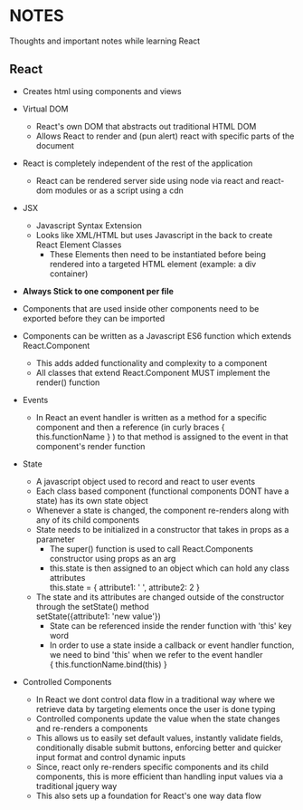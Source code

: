 # NOTES
Thoughts and important notes while learning React


## React

* Creates html using components and views
  
* Virtual DOM
    * React's own DOM that abstracts out traditional HTML DOM
    * Allows React to render and (pun alert) react with specific parts of the document
  
* React is completely independent of the rest of the application
    * React can be rendered server side using node via react and react-dom modules or as a script using a cdn
  
*  JSX

    * Javascript Syntax Extension
    * Looks like XML/HTML but uses Javascript in the back to create React Element Classes
        * These Elements then need to be instantiated before being rendered into a targeted HTML element (example: a div container)
  
* **Always Stick to one component per file**


* Components that are used inside other components need to be exported before they can be imported

* Components can be written as a Javascript ES6 function which extends React.Component 
    * This adds added functionality and complexity to a component
    * All classes that extend React.Component MUST implement the render() function

* Events
    * In React an event handler is written as a method for a specific component and then a reference (in curly braces { this.functionName } ) to that method is assigned to the event in that component's render function

* State
    * A javascript object used to record and react to user events
    * Each class based component (functional components DONT have a state) has its own state object
    * Whenever a state is changed, the component re-renders along with any of its child components
    * State needs to be initialized in a constructor that takes in props as a parameter
        * The super() function is used to call React.Components constructor using props as an arg
        * this.state is then assigned to an object which can hold any class attributes <br> this.state = { attribute1: ' ', attribute2: 2 }
    * The state and its attributes are changed outside of the constructor through the setState() method <br> setState({attribute1: 'new value'})
        * State can be referenced inside the render function with 'this' key word
        * In order to use a state inside a callback or event handler function, we need to bind 'this' when we refer to the event handler <br>
        { this.functionName.bind(this) }

* Controlled Components
    * In React we dont control data flow in a traditional way where we retrieve data by targeting elements once the user is done typing
    * Controlled components update the value when the state changes and re-renders a components
    * This allows us to easily set default values, instantly validate fields, conditionally disable submit buttons, enforcing better and quicker input format and control dynamic inputs
    * Since, react only re-renders specific components and its child components, this is more efficient than handling input values via a traditional jquery way
    * This also sets up a foundation for React's one way data flow